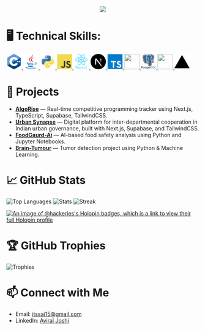 <p align="center">
    <img src="https://readme-typing-svg.herokuapp.com?color=E22FE4&width=500&height=40&lines=Hi+👋+I'm+Aviral+Joshi;Full+Stack+Developer;Competitive+Programmer;Open+Source+Contributor;Let's+Build+Cool+Projects!" />
</p>

# 🖥️ Technical Skills:
<p align="left">
  <a href="https://www.w3schools.com/cpp/" target="_blank">
    <img src="https://raw.githubusercontent.com/devicons/devicon/master/icons/cplusplus/cplusplus-original.svg" width="40" height="40"/>
  </a>
  <a href="https://www.java.com" target="_blank">
    <img src="https://raw.githubusercontent.com/devicons/devicon/master/icons/java/java-original.svg" width="40" height="40"/>
  </a>
  <a href="https://www.python.org" target="_blank">
    <img src="https://raw.githubusercontent.com/devicons/devicon/master/icons/python/python-original.svg" width="40" height="40"/>
  </a>
  <a href="https://developer.mozilla.org/en-US/docs/Web/JavaScript" target="_blank">
    <img src="https://raw.githubusercontent.com/devicons/devicon/master/icons/javascript/javascript-original.svg" width="40" height="40"/>
  </a>
  <a href="https://reactjs.org/" target="_blank">
    <img src="https://raw.githubusercontent.com/devicons/devicon/master/icons/react/react-original-wordmark.svg" width="40" height="40"/>
  </a>
  <a href="https://nextjs.org/" target="_blank">
    <img src="https://raw.githubusercontent.com/devicons/devicon/master/icons/nextjs/nextjs-original.svg" width="40" height="40"/>
  </a>
  <a href="https://www.typescriptlang.org/" target="_blank">
    <img src="https://raw.githubusercontent.com/devicons/devicon/master/icons/typescript/typescript-original.svg" width="40" height="40"/>
  </a>
  <a href="https://tailwindcss.com/" target="_blank">
    <img src="https://www.vectorlogo.zone/logos/tailwindcss/tailwindcss-icon.svg" width="40" height="40"/>
  </a>
  <a href="https://www.postgresql.org/" target="_blank">
    <img src="https://raw.githubusercontent.com/devicons/devicon/master/icons/postgresql/postgresql-original-wordmark.svg" width="40" height="40"/>
  </a>
  <a href="https://supabase.com/" target="_blank">
    <img src="https://www.vectorlogo.zone/logos/supabase/supabase-icon.svg" width="40" height="40"/>
  </a>
  <a href="https://vercel.com/" target="_blank">
    <img src="https://raw.githubusercontent.com/devicons/devicon/master/icons/vercel/vercel-original.svg" width="40" height="40"/>
  </a>
</p>

# 📂 Projects
- **[AlgoRise](https://github.com/Hackeries/AlgoRise)** — Real-time competitive programming tracker using Next.js, TypeScript, Supabase, TailwindCSS.
- **[Urban Synapse](https://github.com/Hackeries/Urban-Synapse)** — Digital platform for inter-departmental cooperation in Indian urban governance, built with Next.js, Supabase, and TailwindCSS.
- **[FoodGaurd-Ai](https://github.com/Hackeries/FoodGaurd-Ai)** — AI-based food safety analysis using Python and Jupyter Notebooks.
- **[Brain-Tumour](https://github.com/Hackeries/Brain-Tumour)** — Tumor detection project using Python & Machine Learning.

# 📈 GitHub Stats
<!-- HIDE commits to avoid "Could not fetch total commits" on the public instance -->
![Top Languages](https://github-readme-stats.vercel.app/api/top-langs/?username=Hackeries&theme=radical&layout=compact)
![Stats](https://github-readme-stats.vercel.app/api?username=Hackeries&theme=radical&hide=commits)
![Streak](https://github-readme-streak-stats.herokuapp.com/?user=Hackeries&theme=radical)

[![An image of @hackeries's Holopin badges, which is a link to view their full Holopin profile](https://holopin.me/hackeries)](https://holopin.io/@hackeries)

# 🏆 GitHub Trophies
![Trophies](https://github-profile-trophy.vercel.app/?username=Hackeries&theme=radical&no-bg=true)

# 📫 Connect with Me
- Email: itssaj15@gmail.com  
- LinkedIn: [Aviral Joshi](https://www.linkedin.com/in/aviral-joshi15/)  
